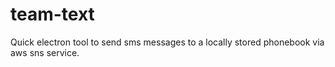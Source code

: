 # team-text

Quick electron tool to send sms messages to a locally stored phonebook via aws sns service.